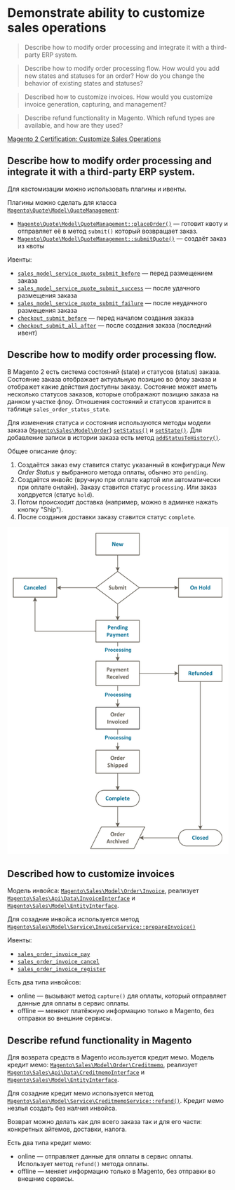 # Demonstrate ability to customize sales operations

>Describe how to modify order processing and integrate it with a third-party ERP system.

>Describe how to modify order processing flow. How would you add new states and statuses for an order? How do you change the behavior of existing states and statuses?

>Described how to customize invoices. How would you customize invoice generation, capturing, and management?

>Describe refund functionality in Magento. Which refund types are available, and how are they used?

[Magento 2 Certification: Customize Sales Operations](https://belvg.com/blog/magento-2-certification-customize-sales-operations.html)

## Describe how to modify order processing and integrate it with a third-party ERP system.

Для кастомизации можно использовать плагины и ивенты.

Плагины можно сделать для класса [`Magento\Quote\Model\QuoteManagement`](https://github.com/magento/magento2/blob/2.4/app/code/Magento/Quote/Model/QuoteManagement.php):
* [`Magento\Quote\Model\QuoteManagement::placeOrder()`](https://github.com/magento/magento2/blob/2.4/app/code/Magento/Quote/Model/QuoteManagement.php#L366) — готовит квоту и отправляет её в метод `submit()` который возвращает заказ.
* [`Magento\Quote\Model\QuoteManagement::submitQuote()`](https://github.com/magento/magento2/blob/2.4/app/code/Magento/Quote/Model/QuoteManagement.php#L495) — создаёт заказ из квоты

Ивенты:
* [`sales_model_service_quote_submit_before`](https://github.com/magento/magento2/blob/2.4/app/code/Magento/Quote/Model/QuoteManagement.php#L556) — перед размещением заказа
* [`sales_model_service_quote_submit_success`](https://github.com/magento/magento2/blob/2.4/app/code/Magento/Quote/Model/QuoteManagement.php#L566) — после удачного размещения заказа
* [`sales_model_service_quote_submit_failure`](https://github.com/magento/magento2/blob/2.4/app/code/Magento/Quote/Model/QuoteManagement.php#L690) — после неудачного размещения заказа
* [`checkout_submit_before`](https://github.com/magento/magento2/blob/2.4/app/code/Magento/Quote/Model/QuoteManagement.php#L409) — перед началом создания заказа
* [`checkout_submit_all_after`](https://github.com/magento/magento2/blob/2.4/app/code/Magento/Quote/Model/QuoteManagement.php#L425) — после создания заказа (последний ивент)

## Describe how to modify order processing flow.

В Magento 2 есть система состояний (state) и статусов (status) заказа. Состояние заказа отображает актуальную позицию во флоу заказа и отображет какие действия доступны заказу. Состояние может иметь несколько статусов заказов, которые отображают позицию заказа на данном участке флоу. Отношения состояний и статусов хранится в таблице `sales_order_status_state`.

Для изменения статуса и состояния используются методы модели заказа ([`Magento\Sales\Model\Order`](https://github.com/magento/magento2/blob/2.4/app/code/Magento/Sales/Model/Order.php)) [`setStatus()`](https://github.com/magento/magento2/blob/2.4/app/code/Magento/Sales/Model/Order.php#L3512) и [`setState()`](https://github.com/magento/magento2/blob/2.4/app/code/Magento/Sales/Model/Order.php#L1070). Для добавление записи в истории заказа есть метод [`addStatusToHistory()`](https://github.com/magento/magento2/blob/2.4/app/code/Magento/Sales/Model/Order.php#L1105).

Общее описание флоу:
1. Создаётся заказ ему ставится статус указанный в конфигураци _New Order Status_ у выбранного метода оплаты, обычно это `pending`.
2. Создаётся инвойс (вручную при оплате картой или автоматически при оплате онлайн). Заказу ставится статус `processing`. Или заказ холдруется (статус `hold`).
3. Потом происходит доставка (например, можно в админке нажать кнопку "Ship").
4. После создания доставки заказу ставится статус `complete`.

![флоу заказа](1/order-workflow.png)

## Described how to customize invoices

Модель инвойса: [`Magento\Sales\Model\Order\Invoice`](https://github.com/magento/magento2/blob/2.4/app/code/Magento/Sales/Model/Order/Invoice.php), реализует [`Magento\Sales\Api\Data\InvoiceInterface`](https://github.com/magento/magento2/blob/2.4/app/code/Magento/Sales/Api/Data/InvoiceInterface.php) и [`Magento\Sales\Model\EntityInterface`](https://github.com/magento/magento2/blob/2.4/app/code/Magento/Sales/Model/EntityInterface.php).

Для созадние инвойса используется метод [`Magento\Sales\Model\Service\InvoiceService::prepareInvoice()`](https://github.com/magento/magento2/blob/2.4/app/code/Magento/Sales/Model/Service/InvoiceService.php#L148)

Ивенты:
* [`sales_order_invoice_pay`](https://github.com/magento/magento2/blob/2.4/app/code/Magento/Sales/Model/Order/Invoice.php#L379)
* [`sales_order_invoice_cancel`](https://github.com/magento/magento2/blob/2.4/app/code/Magento/Sales/Model/Order/Invoice.php#L358)
* [`sales_order_invoice_register`](https://github.com/magento/magento2/blob/2.4/app/code/Magento/Sales/Model/Order/Invoice.php#L668)

Есть два типа инвойсов:
* online — вызывают метод `capture()` для оплаты, который отправляет данные для оплаты в сервис оплаты. 
* offline — меняют платёжную информацию только в Magento, без отправки во внешние сервисы.

## Describe refund functionality in Magento

Для возврата средств в Magento исользуется кредит мемо. Модель кредит мемо: [`Magento\Sales\Model\Order\Creditmemo`](https://github.com/magento/magento2/blob/2.4/app/code/Magento/Sales/Model/Order/Creditmemo.php), реализует [`Magento\Sales\Api\Data\CreditmemoInterface`](https://github.com/magento/magento2/blob/2.4/app/code/Magento/Sales/Api/Data/CreditmemoInterface.php) и [`Magento\Sales\Model\EntityInterface`](https://github.com/magento/magento2/blob/2.4/app/code/Magento/Sales/Model/EntityInterface.php).

Для созадние кредит мемо используется метод [`Magento\Sales\Model\Service\CreditmemoService::refund()`](https://github.com/magento/magento2/blob/2.4/app/code/Magento/Sales/Model/Service/CreditmemoService.php#L145). Кредит мемо незлья создать без налчия инвойса.

Возврат можно делать как для всего заказа так и для его части: конкретных айтемов, доставки, налога.

Есть два типа кредит мемо:
* online — отправляет данные для оплаты в сервис оплаты. Использует метод `refund()` метода оплаты.
* offline — меняет информацию только в Magento, без отправки во внешние сервисы.
